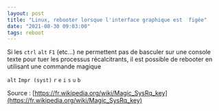 ```yaml
---
layout: post
title: "Linux, rebooter lorsque l'interface graphique est  figée"
date: "2021-08-30 09:03:00"
tags: reboot
---
```


Si les `ctrl` `alt` `F1` (etc...) ne permettent pas de basculer sur une console texte pour tuer les processus récalcitrants, 
il est possible de rebooter en utilisant une commande magique 

`alt` `Impr (syst)` `r` `e` `i` `s` `u` `b`

Source : [https://fr.wikipedia.org/wiki/Magic_SysRq_key](https://fr.wikipedia.org/wiki/Magic_SysRq_key) 
